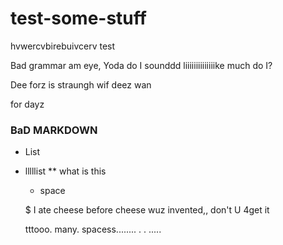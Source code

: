 # test-some-stuff

hvwercvbirebuivcerv
test

Bad grammar am eye, Yoda do I sounddd liiiiiiiiiiiiiike much do I?

Dee forz is straungh wif deez wan





for dayz

### BaD MARKDOWN

- List
* lllllist
** what is this

  - space
  
  $
  I ate cheese before cheese wuz invented,, don't U 4get it 

     tttooo. many.          spacess........    . . ..... 
